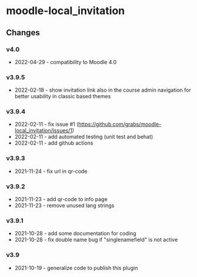 moodle-local_invitation
====================

Changes
-------

### v4.0

* 2022-04-29 - compatibility to Moodle 4.0

### v3.9.5

* 2022-02-18 - show invitation link also in the course admin navigation for better usability in classic based themes

### v3.9.4

* 2022-02-11 - fix issue #1 (https://github.com/grabs/moodle-local_invitation/issues/1)
* 2022-02-11 - add automated testing (unit test and behat)
* 2022-02-11 - add github actions

### v3.9.3

* 2021-11-24 - fix url in qr-code

### v3.9.2

* 2021-11-23 - add qr-code to info page
* 2021-11-23 - remove unused lang strings

### v3.9.1

* 2021-10-28 - add some documentation for coding
* 2021-10-28 - fix double name bug if "singlenamefield" is not active

### v3.9

* 2021-10-19 - generalize code to publish this plugin

